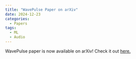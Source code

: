 ```yaml
---
title: "WavePulse Paper on arXiv"
date: 2024-12-23
categories:
  - Papers
tags:
  - ML
  - Audio
---
```


WavePulse paper is now available on arXiv! Check it out <a href="https://arxiv.org/abs/2412.17998" target="_blank"
            rel="noopener noreferrer">here.</a>
